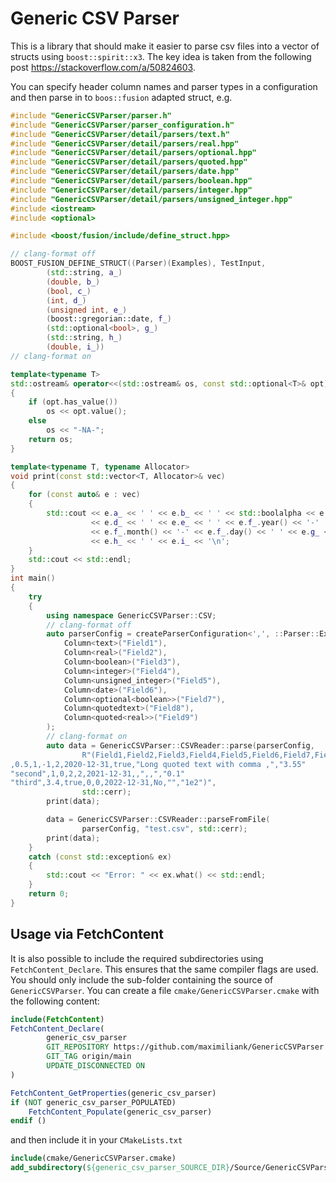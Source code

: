 Generic CSV Parser
==================

This is a library that should make it easier to parse csv files into a vector of structs using `boost::spirit::x3`. The
key idea is taken from the following post https://stackoverflow.com/a/50824603.

You can specify header column names and parser types in a configuration and then parse in to `boos::fusion` adapted
struct, e.g.

```c++
#include "GenericCSVParser/parser.h"
#include "GenericCSVParser/parser_configuration.h"
#include "GenericCSVParser/detail/parsers/text.h"
#include "GenericCSVParser/detail/parsers/real.hpp"
#include "GenericCSVParser/detail/parsers/optional.hpp"
#include "GenericCSVParser/detail/parsers/quoted.hpp"
#include "GenericCSVParser/detail/parsers/date.hpp"
#include "GenericCSVParser/detail/parsers/boolean.hpp"
#include "GenericCSVParser/detail/parsers/integer.hpp"
#include "GenericCSVParser/detail/parsers/unsigned_integer.hpp"
#include <iostream>
#include <optional>

#include <boost/fusion/include/define_struct.hpp>

// clang-format off
BOOST_FUSION_DEFINE_STRUCT((Parser)(Examples), TestInput,
        (std::string, a_)
        (double, b_)
        (bool, c_)
        (int, d_)
        (unsigned int, e_)
        (boost::gregorian::date, f_)
        (std::optional<bool>, g_)
        (std::string, h_)
        (double, i_))
// clang-format on

template<typename T>
std::ostream& operator<<(std::ostream& os, const std::optional<T>& opt)
{
    if (opt.has_value())
        os << opt.value();
    else
        os << "-NA-";
    return os;
}

template<typename T, typename Allocator>
void print(const std::vector<T, Allocator>& vec)
{
    for (const auto& e : vec)
    {
        std::cout << e.a_ << ' ' << e.b_ << ' ' << std::boolalpha << e.c_ << ' '
                  << e.d_ << ' ' << e.e_ << ' ' << e.f_.year() << '-'
                  << e.f_.month() << '-' << e.f_.day() << ' ' << e.g_ << ' '
                  << e.h_ << ' ' << e.i_ << '\n';
    }
    std::cout << std::endl;
}
int main()
{
    try
    {
        using namespace GenericCSVParser::CSV;
        // clang-format off
        auto parserConfig = createParserConfiguration<',', ::Parser::Examples::TestInput>(
        	Column<text>("Field1"),
        	Column<real>("Field2"),
            Column<boolean>("Field3"),
            Column<integer>("Field4"),
            Column<unsigned_integer>("Field5"),
            Column<date>("Field6"),
            Column<optional<boolean>>("Field7"),
            Column<quotedtext>("Field8"),
            Column<quoted<real>>("Field9")
        );
        // clang-format on
        auto data = GenericCSVParser::CSVReader::parse(parserConfig,
                R"(Field1,Field2,Field3,Field4,Field5,Field6,Field7,Field8,Field9
,0.5,1,-1,2,2020-12-31,true,"Long quoted text with comma ,","3.55"
"second",1,0,2,2,2021-12-31,,",,","0.1"
"third",3.4,true,0,0,2022-12-31,No,"","1e2")",
                std::cerr);
        print(data);

        data = GenericCSVParser::CSVReader::parseFromFile(
                parserConfig, "test.csv", std::cerr);
        print(data);
    }
    catch (const std::exception& ex)
    {
        std::cout << "Error: " << ex.what() << std::endl;
    }
    return 0;
}
```

Usage via FetchContent
----------------------

It is also possible to include the required subdirectories using `FetchContent_Declare`. This ensures that the same
compiler flags are used.
You should only include the sub-folder containing the source of `GenericCSVParser`.
You can create a file `cmake/GenericCSVParser.cmake` with the following content:

```cmake
include(FetchContent)
FetchContent_Declare(
        generic_csv_parser
        GIT_REPOSITORY https://github.com/maximiliank/GenericCSVParser.git
        GIT_TAG origin/main
        UPDATE_DISCONNECTED ON
)

FetchContent_GetProperties(generic_csv_parser)
if (NOT generic_csv_parser_POPULATED)
    FetchContent_Populate(generic_csv_parser)
endif ()
```

and then include it in your `CMakeLists.txt`

```cmake
include(cmake/GenericCSVParser.cmake)
add_subdirectory(${generic_csv_parser_SOURCE_DIR}/Source/GenericCSVParser ${generic_csv_parser_BINARY_DIR}_GenericCSVParser)
```
